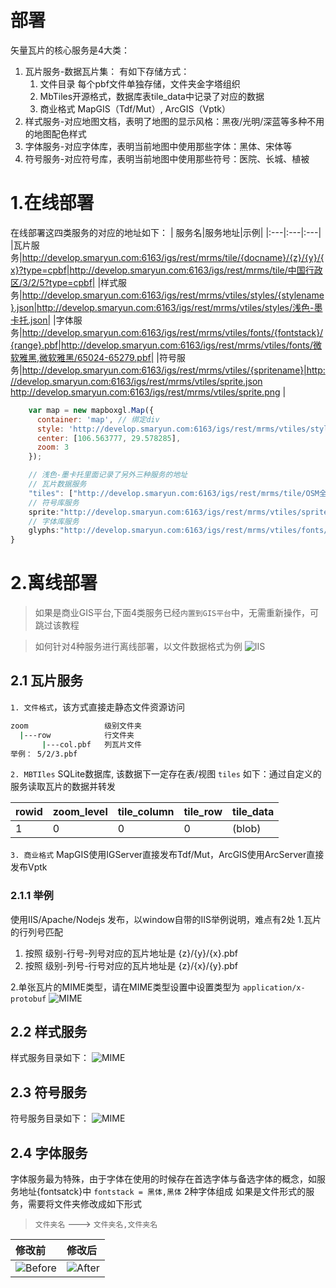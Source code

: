 # 部署
矢量瓦片的核心服务是4大类：
1. 瓦片服务-数据瓦片集： 有如下存储方式：
   1. 文件目录 每个pbf文件单独存储，文件夹金字塔组织
   2. MbTiles开源格式，数据库表tile_data中记录了对应的数据
   3. 商业格式 MapGIS（Tdf/Mut）, ArcGIS（Vptk）
2. 样式服务-对应地图文档，表明了地图的显示风格：黑夜/光明/深蓝等多种不用的地图配色样式
3. 字体服务-对应字体库，表明当前地图中使用那些字体：黑体、宋体等
4. 符号服务-对应符号库，表明当前地图中使用那些符号：医院、长城、植被

# 1.在线部署
在线部署这四类服务的对应的地址如下：
| 服务名|服务地址|示例|
|:---|:---|:---|
|瓦片服务|http://develop.smaryun.com:6163/igs/rest/mrms/tile/{docname}/{z}/{y}/{x}?type=cpbf|http://develop.smaryun.com:6163/igs/rest/mrms/tile/中国行政区/3/2/5?type=cpbf|
|样式服务|http://develop.smaryun.com:6163/igs/rest/mrms/vtiles/styles/{stylename}.json|http://develop.smaryun.com:6163/igs/rest/mrms/vtiles/styles/浅色-墨卡托.json|
|字体服务|http://develop.smaryun.com:6163/igs/rest/mrms/vtiles/fonts/{fontstack}/{range}.pbf|http://develop.smaryun.com:6163/igs/rest/mrms/vtiles/fonts/微软雅黑,微软雅黑/65024-65279.pbf|
|符号服务|http://develop.smaryun.com:6163/igs/rest/mrms/vtiles/{spritename}|http://develop.smaryun.com:6163/igs/rest/mrms/vtiles/sprite.json http://develop.smaryun.com:6163/igs/rest/mrms/vtiles/sprite.png |



``` javascript
    var map = new mapboxgl.Map({
      container: 'map', // 绑定div
      style: 'http://develop.smaryun.com:6163/igs/rest/mrms/vtiles/styles/浅色-墨卡托.json', // 样式服务
      center: [106.563777, 29.578285],
      zoom: 3
    });

    // 浅色-墨卡托里面记录了另外三种服务的地址
    // 瓦片数据服务
    "tiles": ["http://develop.smaryun.com:6163/igs/rest/mrms/tile/OSM全中国/{z}/{y}/{x}?type=cpbf&returnError=false"],
    // 符号库服务
    sprite:"http://develop.smaryun.com:6163/igs/rest/mrms/vtiles/sprite"
    // 字体库服务
    glyphs:"http://develop.smaryun.com:6163/igs/rest/mrms/vtiles/fonts/{fontstack}/{range}.pbf"
}
```

# 2.离线部署
> 如果是商业GIS平台,下面4类服务已经`内置到GIS平台`中，无需重新操作，可跳过该教程

> 如何针对4种服务进行离线部署，以文件数据格式为例
![IIS](../../static/demo/mapboxgl/helper/vectortile/img/services.png)

## 2.1 瓦片服务
   `1. 文件格式`，该方式直接走静态文件资源访问
   ``` sh
   zoom                 级别文件夹
     |---row            行文件夹
          |---col.pbf   列瓦片文件
   举例： 5/2/3.pbf
   ```
   `2. MBTIles` SQLite数据库, 该数据下一定存在表/视图 `tiles` 如下：通过自定义的服务读取瓦片的数据并转发

   |rowid|zoom_level | tile_column | tile_row | tile_data|
   |:---|:---|:---|:---|:---|
   |1|0|0|0|(blob)|

   `3. 商业格式` MapGIS使用IGServer直接发布Tdf/Mut，ArcGIS使用ArcServer直接发布Vptk

### 2.1.1 举例
使用IIS/Apache/Nodejs 发布，以window自带的IIS举例说明，难点有2处
1.瓦片的行列号匹配
   1. 按照 级别-行号-列号对应的瓦片地址是 {z}/{y}/{x}.pbf
   2. 按照 级别-列号-行号对应的瓦片地址是 {z}/{x}/{y}.pbf

2.单张瓦片的MIME类型，请在MIME类型设置中设置类型为  `application/x-protobuf`
   ![MIME](../../static/demo/mapboxgl/helper/vectortile/img/mime.png)

## 2.2 样式服务
样式服务目录如下：
   ![MIME](../../static/demo/mapboxgl/helper/vectortile/img/style.png)

## 2.3 符号服务
符号服务目录如下：
   ![MIME](../../static/demo/mapboxgl/helper/vectortile/img/sprites.png)

## 2.4 字体服务
字体服务最为特殊，由于字体在使用的时候存在首选字体与备选字体的概念，如服务地址{fontsatck}中 `fontstack = 黑体,黑体` 2种字体组成
如果是文件形式的服务，需要将文件夹修改成如下形式
> `文件夹名`   --->  `文件夹名,文件夹名`

|修改前|修改后|
|:---|:---|
|![Before](../../static/demo/mapboxgl/helper/vectortile/img/origin-font.png)|![After](../../static/demo/mapboxgl/helper/vectortile/img/after-font.png)|




